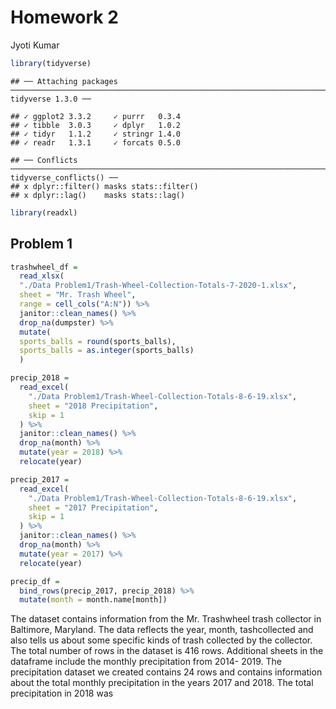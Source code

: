 Homework 2
================
Jyoti Kumar

``` r
library(tidyverse)
```

    ## ── Attaching packages ──────────────────────────────────────────────────────────────────────── tidyverse 1.3.0 ──

    ## ✓ ggplot2 3.3.2     ✓ purrr   0.3.4
    ## ✓ tibble  3.0.3     ✓ dplyr   1.0.2
    ## ✓ tidyr   1.1.2     ✓ stringr 1.4.0
    ## ✓ readr   1.3.1     ✓ forcats 0.5.0

    ## ── Conflicts ─────────────────────────────────────────────────────────────────────────── tidyverse_conflicts() ──
    ## x dplyr::filter() masks stats::filter()
    ## x dplyr::lag()    masks stats::lag()

``` r
library(readxl)
```

## Problem 1

``` r
trashwheel_df = 
  read_xlsx(
  "./Data Problem1/Trash-Wheel-Collection-Totals-7-2020-1.xlsx",
  sheet = "Mr. Trash Wheel", 
  range = cell_cols("A:N")) %>% 
  janitor::clean_names() %>% 
  drop_na(dumpster) %>%
  mutate(
  sports_balls = round(sports_balls),
  sports_balls = as.integer(sports_balls)
  )
```

``` r
precip_2018 =
  read_excel(
    "./Data Problem1/Trash-Wheel-Collection-Totals-8-6-19.xlsx",
    sheet = "2018 Precipitation",
    skip = 1
  ) %>% 
  janitor::clean_names() %>% 
  drop_na(month) %>% 
  mutate(year = 2018) %>% 
  relocate(year)
```

``` r
precip_2017 =
  read_excel(
    "./Data Problem1/Trash-Wheel-Collection-Totals-8-6-19.xlsx",
    sheet = "2017 Precipitation",
    skip = 1
  ) %>% 
  janitor::clean_names() %>% 
  drop_na(month) %>% 
  mutate(year = 2017) %>% 
  relocate(year)
```

``` r
precip_df =
  bind_rows(precip_2017, precip_2018) %>% 
  mutate(month = month.name[month])
```

The dataset contains information from the Mr. Trashwheel trash collector
in Baltimore, Maryland. The data reflects the year, month, tashcollected
and also tells us about some specific kinds of trash collected by the
collector. The total number of rows in the dataset is 416 rows.
Additional sheets in the dataframe include the monthly precipitation
from 2014- 2019. The precipitation dataset we created contains 24 rows
and contains information about the total monthly precipitation in the
years 2017 and 2018. The total precipitation in 2018 was
